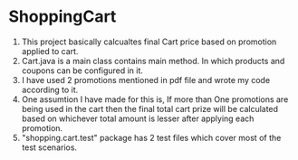 # ShoppingCart

1. This project basically calcualtes final Cart price based on promotion applied to cart.
2. Cart.java is a main class contains main method. In which products and coupons can be configured in it.
3. I have used 2 promotions mentioned in pdf file and wrote my code according to it.
4. One assumtion I have made for this is, If more than One promotions are being used in the cart then the final total cart prize will be calculated based on whichever total amount is lesser after applying each promotion.
5. "shopping.cart.test" package has 2 test files which cover most of the test scenarios.  
